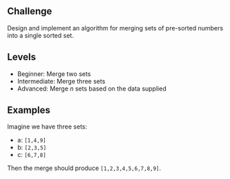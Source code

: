 ## Challenge

Design and implement an algorithm for merging sets of pre-sorted numbers
into a single sorted set.

## Levels

* Beginner: Merge two sets
* Intermediate: Merge three sets
* Advanced: Merge *n* sets based on the data supplied

## Examples

Imagine we have three sets:

* a: `[1,4,9]`
* b: `[2,3,5]`
* c: `[6,7,8]`

Then the merge should produce `[1,2,3,4,5,6,7,8,9]`.
